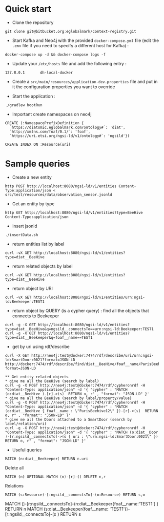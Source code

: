 # Quick start

* Clone the repository

```
git clone git@bitbucket.org:eglobalmark/context-registry.git
```

* Start Kafka and Neo4j with the provided `docker-compose.yml` file (edit the `.env` file if you need to specify a different host for Kafka) :

```
docker-compose up -d && docker-compose logs -f
```

* Update your `/etc/hosts` file and add the following entry :

```
127.0.0.1       dh-local-docker
```

* Create a `src/main/resources/application-dev.properties` file and put in it the configuration properties you want to override

* Start the application :

```
./gradlew bootRun
```

* Important create namespaces on neo4j
```
CREATE (:NamespacePrefixDefinition {
  `https://diatomic.eglobalmark.com/ontology#`: 'diat',
  `http://xmlns.com/foaf/0.1/`: 'foaf',
  `https://uri.etsi.org/ngsi-ld/v1/ontology#`: 'ngsild'})

CREATE INDEX ON :Resource(uri)
```

# Sample queries

* Create a new entity

```
http POST http://localhost:8080/ngsi-ld/v1/entities Content-Type:application/json < src/test/resources/data/observation_sensor.jsonld
```

* Get an entity by type

```
http GET http://localhost:8080/ngsi-ld/v1/entities?type=BeeHive Content-Type:application/json
```

* Insert jsonld
```
./insertData.sh
```
* return entities list by label
```
curl -vX GET http://localhost:8080/ngsi-ld/v1/entities?type=diat__BeeHive
```
* return related objects by label
```
curl -vX GET http://localhost:8080/ngsi-ld/v1/entities?type=diat__BeeHive
```
* return object by URI
```
curl -vX GET http://localhost:8080/ngsi-ld/v1/entities/urn:ngsi-ld:Beekeeper:TEST1
```
* return object by QUERY (is a cypher query) : find all the objects that connects to Beekeeper
```
curl -g -X GET http://localhost:8080/ngsi-ld/v1/entities?type=diat__BeeHive&q=ngsild__connectsTo==urn:ngsi-ld:Beekeeper:TEST1
curl -g -X GET http://localhost:8080/ngsi-ld/v1/entities?type=diat__Beekeeper&q=foaf__name==TEST1

```
* get by uri using rdf/describe
```
curl -X GET http://neo4j:test@docker:7474/rdf/describe/uri/urn:ngsi-ld:SmartDoor:0021?format=JSON-LD
http://docker:7474/rdf/describe/find/diat__BeeHive/foaf__name/ParisBeehive12?format=JSON-LD

** Get entity related objects
* give me all the BeeHive (search by label)
curl -g -X POST http://neo4j:test@docker:7474/rdf/cypheronrdf -H "Content-Type: application/json" -d '{ "cypher" : "MATCH (o:diat__BeeHive )-[r]->(s)  RETURN o, r" , "format": "JSON-LD" }'
* give me all the BeeHive (search by label/property/value)
curl -g -X POST http://neo4j:test@docker:7474/rdf/cypheronrdf -H "Content-Type: application/json" -d '{ "cypher" : "MATCH (o:diat__BeeHive { foaf__name : \"ParisBeehive12\" })-[r]->(s)  RETURN o, r" , "format": "JSON-LD" }'
* give me all the Doors attached to a SmartDoor (search by label/relation/uri)
curl -g -X POST http://neo4j:test@docker:7474/rdf/cypheronrdf -H "Content-Type: application/json" -d '{ "cypher" : "MATCH (o:diat__Door )-[r:ngsild__connectsTo]->(s { uri : \"urn:ngsi-ld:SmartDoor:0021\" })  RETURN o, r" , "format": "JSON-LD" }'
```
* Useful queries
```
MATCH (n:diat__Beekeeper) RETURN n.uri
```
Delete all
```
MATCH (n) OPTIONAL MATCH (n)-[r]-() DELETE n,r
```
Relations
```
MATCH (s:Resource)-[:ngsild__connectsTo]-(o:Resource) RETURN s,o
```

MATCH ()-[r:ngsild__connectsTo]-(n:diat__Beekeeper{foaf__name:'TEST1'} ) RETURN n
MATCH (s:diat__Beekeeper{foaf__name: 'TEST1'})-[r:ngsild__connectsTo]-(o ) RETURN s
